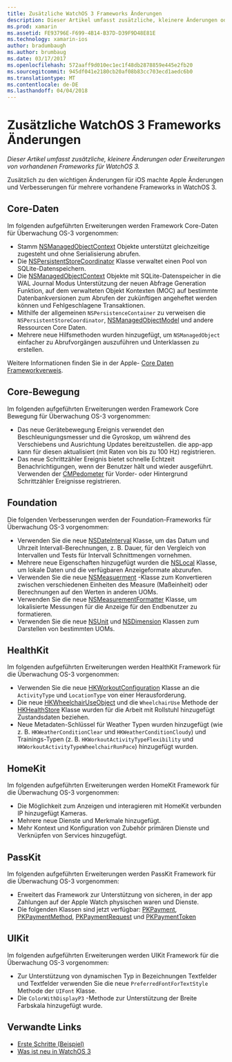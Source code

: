 ```yaml
---
title: Zusätzliche WatchOS 3 Frameworks Änderungen
description: Dieser Artikel umfasst zusätzliche, kleinere Änderungen oder Erweiterungen von vorhandenen Frameworks für WatchOS 3.
ms.prod: xamarin
ms.assetid: FE93796E-F699-4B14-B37D-D39F9D48E81E
ms.technology: xamarin-ios
author: bradumbaugh
ms.author: brumbaug
ms.date: 03/17/2017
ms.openlocfilehash: 572aaff9d010ec1ec1f48db2878859e445e2fb20
ms.sourcegitcommit: 945df041e2180cb20af08b83cc703ecd1aedc6b0
ms.translationtype: MT
ms.contentlocale: de-DE
ms.lasthandoff: 04/04/2018
---
```

# <a name="additional-watchos-3-frameworks-changes"></a>Zusätzliche WatchOS 3 Frameworks Änderungen

_Dieser Artikel umfasst zusätzliche, kleinere Änderungen oder Erweiterungen von vorhandenen Frameworks für WatchOS 3._

Zusätzlich zu den wichtigen Änderungen für iOS machte Apple Änderungen und Verbesserungen für mehrere vorhandene Frameworks in WatchOS 3.


## <a name="core-data"></a>Core-Daten

Im folgenden aufgeführten Erweiterungen werden Framework Core-Daten für Überwachung OS-3 vorgenommen:

- Stamm [NSManagedObjectContext](https://developer.apple.com/reference/coredata/nsmanagedobjectcontext) Objekte unterstützt gleichzeitige zugesteht und ohne Serialisierung abrufen.
- Die [NSPersistentStoreCoordinator](https://developer.apple.com/reference/coredata/nspersistentstorecoordinator) Klasse verwaltet einen Pool von SQLite-Datenspeichern.
- Die [NSManagedObjectContext](https://developer.apple.com/reference/coredata/nsmanagedobjectcontext) Objekte mit SQLite-Datenspeicher in die WAL Journal Modus Unterstützung der neuen Abfrage Generation Funktion, auf dem verwalteten Objekt Kontexten (MOC) auf bestimmte Datenbankversionen zum Abrufen der zukünftigen angeheftet werden können und Fehlgeschlagene Transaktionen.
- Mithilfe der allgemeinen `NSPersistenceContainer` zu verweisen die `NSPersistentStoreCoordinator`, [NSManagedObjectModel](https://developer.apple.com/reference/coredata/nsmanagedobjectmodel) und andere Ressourcen Core Daten.
- Mehrere neue Hilfsmethoden wurden hinzugefügt, um `NSManagedObject` einfacher zu Abrufvorgängen auszuführen und Unterklassen zu erstellen.

Weitere Informationen finden Sie in der Apple- [Core Daten Frameworkverweis](https://developer.apple.com/reference/coredata).


## <a name="core-motion"></a>Core-Bewegung

Im folgenden aufgeführten Erweiterungen werden Framework Core Bewegung für Überwachung OS-3 vorgenommen:

- Das neue Gerätebewegung Ereignis verwendet den Beschleunigungsmesser und die Gyroskop, um während des Verschiebens und Ausrichtung Updates bereitzustellen. die app-app kann für diesen aktualisiert (mit Raten von bis zu 100 Hz) registrieren.
- Das neue Schrittzähler Ereignis bietet schnelle Echtzeit Benachrichtigungen, wenn der Benutzer hält und wieder ausgeführt. Verwenden der [CMPedometer](https://developer.apple.com/reference/coremotion/cmpedometer) für Vorder- oder Hintergrund Schrittzähler Ereignisse registrieren.


## <a name="foundation"></a>Foundation

Die folgenden Verbesserungen werden der Foundation-Frameworks für Überwachung OS-3 vorgenommen:

- Verwenden Sie die neue [NSDateInterval](https://developer.apple.com/reference/foundation/nsdateinterval) Klasse, um das Datum und Uhrzeit Intervall-Berechnungen, z. B. Dauer, für den Vergleich von Intervallen und Tests für Intervall Schnittmengen vornehmen.
- Mehrere neue Eigenschaften hinzugefügt wurden die [NSLocal](https://developer.apple.com/reference/foundation/nslocale) Klasse, um lokale Daten und die verfügbaren Anzeigeformate abzurufen.
- Verwenden Sie die neue [NSMeasuerment](https://developer.apple.com/reference/foundation/nsmeasurement) -Klasse zum Konvertieren zwischen verschiedenen Einheiten des Measure (Maßeinheit) oder Berechnungen auf den Werten in anderen UOMs.
- Verwenden Sie die neue [NSMeasurementFormatter](https://developer.apple.com/reference/foundation/nsmeasurementformatter) Klasse, um lokalisierte Messungen für die Anzeige für den Endbenutzer zu formatieren.
- Verwenden Sie die neue [NSUnit](https://developer.apple.com/reference/foundation/nsunit) und [NSDimension](https://developer.apple.com/reference/foundation/nsdimension) Klassen zum Darstellen von bestimmten UOMs.


## <a name="healthkit"></a>HealthKit

Im folgenden aufgeführten Erweiterungen werden HealthKit Framework für die Überwachung OS-3 vorgenommen:

- Verwenden Sie die neue [HKWorkoutConfiguration](https://developer.apple.com/reference/healthkit/hkworkoutconfiguration) Klasse an die `ActivityType` und `LocationType` von einer Herausforderung.
- Die neue [HKWheelchairUseObject](https://developer.apple.com/reference/healthkit/hkwheelchairuseobject) und die `WheelchairUse` Methode der [HKHealthStore](https://developer.apple.com/reference/healthkit/hkhealthstore) Klasse wurden für die Arbeit mit Rollstuhl hinzugefügt Zustandsdaten beziehen.
- Neue Metadaten-Schlüssel für Weather Typen wurden hinzugefügt (wie z. B. `HKWeatherConditionClear` und `HKWeatherConditionCloudy`) und Trainings-Typen (z. B. `HKWorkoutActivityTypeFlexibility` und `HKWorkoutActivityTypeWheelchairRunPace`) hinzugefügt wurden.


## <a name="homekit"></a>HomeKit

Im folgenden aufgeführten Erweiterungen werden HomeKit Framework für die Überwachung OS-3 vorgenommen:

- Die Möglichkeit zum Anzeigen und interagieren mit HomeKit verbunden IP hinzugefügt Kameras.
- Mehrere neue Dienste und Merkmale hinzugefügt.
- Mehr Kontext und Konfiguration von Zubehör primären Dienste und Verknüpfen von Services hinzugefügt.


## <a name="passkit"></a>PassKit

Im folgenden aufgeführten Erweiterungen werden PassKit Framework für die Überwachung OS-3 vorgenommen:

- Erweitert das Framework zur Unterstützung von sicheren, in der app Zahlungen auf der Apple Watch physischen waren und Dienste.
- Die folgenden Klassen sind jetzt verfügbar: [PKPayment](https://developer.apple.com/reference/passkit/pkpayment), [PKPaymentMethod](https://developer.apple.com/reference/passkit/pkpaymentmethod), [PKPaymentRequest](https://developer.apple.com/reference/passkit/pkpaymentrequest) und [PKPaymentToken](https://developer.apple.com/reference/passkit/pkpaymenttoken)


## <a name="uikit"></a>UIKit

Im folgenden aufgeführten Erweiterungen werden UIKit Framework für die Überwachung OS-3 vorgenommen:

- Zur Unterstützung von dynamischen Typ in Bezeichnungen Textfelder und Textfelder verwenden Sie die neue `PreferredFontForTextStyle` Methode der `UIFont` Klasse.
- Die `ColorWithDisplayP3` -Methode zur Unterstützung der Breite Farbskala hinzugefügt wurde.


## <a name="related-links"></a>Verwandte Links

- [Erste Schritte (Beispiel)](https://developer.xamarin.com/samples/monotouch/WatchKit/)
- [Was ist neu in WatchOS 3](https://developer.apple.com/library/prerelease/content/releasenotes/General/WhatsNewInwatchOS/Articles/watchOS3.html#//apple_ref/doc/uid/TP40017085-SW1)
